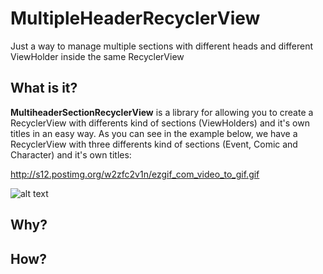 MultipleHeaderRecyclerView
==============================
Just a way to manage multiple sections with different heads and different ViewHolder inside the same RecyclerView

What is it?
-------------
__MultiheaderSectionRecyclerView__ is a library for allowing you to create a RecyclerView with differents kind of sections (ViewHolders) and it's own titles in an easy way. As you can see in the example below, we have a RecyclerView with three differents kind of sections (Event, Comic and Character) and it's own titles:

http://s12.postimg.org/w2zfc2v1n/ezgif_com_video_to_gif.gif

![alt text](http://s12.postimg.org/w2zfc2v1n/ezgif_com_video_to_gif.gif "MultiheaderSectionRecyclerView example")

Why?
------

How?
------
